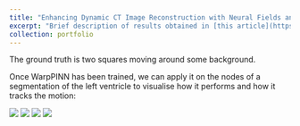 ```yaml
---
title: "Enhancing Dynamic CT Image Reconstruction with Neural Fields and Motion Models"
excerpt: "Brief description of results obtained in [this article](https://arxiv.org/abs/2406.01299v1)"
collection: portfolio
---
```


The ground truth is two squares moving around some background. 

Once WarpPINN has been trained, we can apply it on the nodes of a segmentation of the left ventricle to visualise how it performs and how it tracks the motion: 

<image src="/images/two_squares.gif" /> 

<image src="/images/full_batch_g_0.01.gif" /> 

<image src="/images/mb_g_0.01.gif" /> 

<image src="/images/full_batch_g_0.gif" /> 

